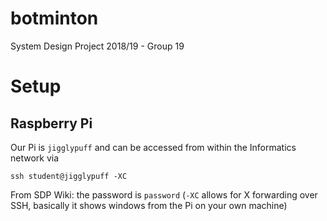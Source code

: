 # botminton
System Design Project 2018/19 - Group 19

# Setup
## Raspberry Pi
Our Pi is `jigglypuff` and can be accessed from within the Informatics network via
```
ssh student@jigglypuff -XC
```
From SDP Wiki: the password is `password`
(`-XC` allows for X forwarding over SSH, basically it shows windows from the Pi on your own machine)
